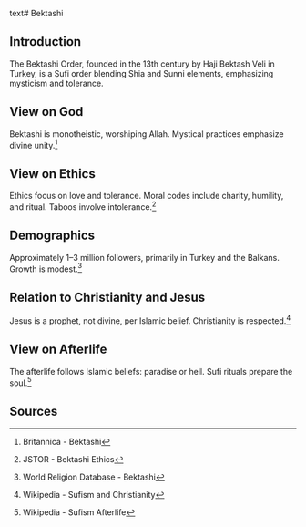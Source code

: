 text# Bektashi
## Introduction
The Bektashi Order, founded in the 13th century by Haji Bektash Veli in Turkey, is a Sufi order blending Shia and Sunni elements, emphasizing mysticism and tolerance.
## View on God
Bektashi is monotheistic, worshiping Allah. Mystical practices emphasize divine unity.[^21]
## View on Ethics
Ethics focus on love and tolerance. Moral codes include charity, humility, and ritual. Taboos involve intolerance.[^22]
## Demographics
Approximately 1–3 million followers, primarily in Turkey and the Balkans. Growth is modest.[^23]
## Relation to Christianity and Jesus
Jesus is a prophet, not divine, per Islamic belief. Christianity is respected.[^24]
## View on Afterlife
The afterlife follows Islamic beliefs: paradise or hell. Sufi rituals prepare the soul.[^25]
## Sources
[^21]: Britannica - Bektashi[](https://www.britannica.com/topic/Bektashi-Order)
[^22]: JSTOR - Bektashi Ethics[](https://www.jstor.org/stable/3260869)
[^23]: World Religion Database - Bektashi[](https://www.worldreligiondatabase.org)
[^24]: Wikipedia - Sufism and Christianity[](https://en.wikipedia.org/wiki/Sufism#Christianity)
[^25]: Wikipedia - Sufism Afterlife[](https://en.wikipedia.org/wiki/Sufism#Afterlife)
